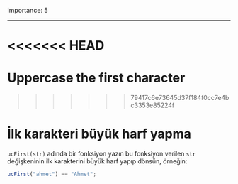 importance: 5

---

<<<<<<< HEAD
=======
# Uppercase the first character
>>>>>>> 79417c6e73645d37f184f0cc7e4bc3353e85224f

# İlk karakteri büyük harf yapma

`ucFirst(str)` adında bir fonksiyon yazın bu fonksiyon verilen `str` değişkeninin ilk karakterini büyük harf yapıp dönsün, örneğin:

```js
ucFirst("ahmet") == "Ahmet";
```
